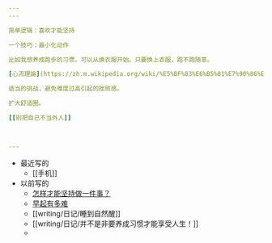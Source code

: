 ```yaml
---
---

简单逻辑：喜欢才能坚持

一个技巧：最小化动作

比如我想养成跑步的习惯，可以从换衣服开始。只要换上衣服，跑不跑随意。

[心流理論](https://zh.m.wikipedia.org/wiki/%E5%BF%83%E6%B5%81%E7%90%86%E8%AB%96)

适当的挑战，避免难度过高引起的挫败感。

扩大舒适圈。

[[别把自己不当外人]]



---
```


- 最近写的
	- [[手机]]
- 以前写的
	- [怎样才能坚持做一件事？](https://mp.weixin.qq.com/s/p8ioTD9JP4MVRk_PLhzeug)
	- [早起有多难](https://mp.weixin.qq.com/s/tfEdkB4CBzvX84mSJ_gGQg)
	- [[writing/日记/睡到自然醒]]
	- [[writing/日记/并不是非要养成习惯才能享受人生！]]
	- 